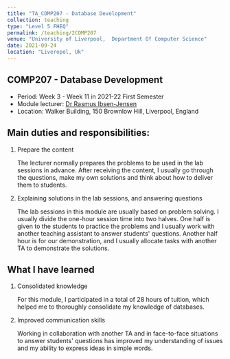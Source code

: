 ```yaml
---
title: "TA_COMP207 - Database Development"
collection: teaching
type: "Level 5 FHEQ"
permalink: /teaching/2COMP207
venue: "University of Liverpool,  Department Of Computer Science"
date: 2021-09-24
location: "Liveropol, Uk"
---
```


## COMP207 - Database Development

- Period: Week 3 - Week 11 in 2021-22 First Semester
- Module  lecturer: [Dr Rasmus Ibsen-Jensen](https://www.liverpool.ac.uk/computer-science/staff/rasmus-ibsen-jensen/)
- Location: Walker Building, 150 Brownlow Hill, Liverpool, England

## Main duties and responsibilities:

1. Prepare the content

   The lecturer normally prepares the problems to be used in the lab sessions in advance. After receiving the content, I usually go through the questions, make my own solutions and think about how to deliver them to students.

2. Explaining solutions in the lab sessions, and answering questions

   The lab sessions in this module are usually based on problem solving. I usually divide the one-hour session time into two halves. One half is given to the students to practice the problems and I usually work with another teaching assistant to answer students' questions. Another half hour is for our demonstration, and I usually allocate tasks with another TA to demonstrate the solutions.

## What I have learned

1. Consolidated knowledge

   For this module, I participated in a total of 28 hours of tuition, which helped me to thoroughly consolidate my knowledge of databases. 

2. Improved communication skills

   Working in collaboration with another TA and in face-to-face situations to answer students' questions has improved my understanding of issues and my ability to express ideas in simple words.
